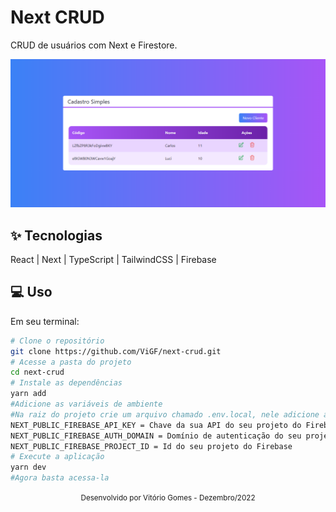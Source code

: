 # Next CRUD
CRUD de usuários com Next e Firestore.

![cover](public/images/home.png)

## ✨ Tecnologias
React | Next | TypeScript | TailwindCSS | Firebase

## 💻 Uso
Em seu terminal:
```bash
# Clone o repositório
git clone https://github.com/ViGF/next-crud.git
# Acesse a pasta do projeto
cd next-crud
# Instale as dependências
yarn add
#Adicione as variáveis de ambiente
#Na raiz do projeto crie um arquivo chamado .env.local, nele adicione as seguintes informações:
NEXT_PUBLIC_FIREBASE_API_KEY = Chave da sua API do seu projeto do Firebase
NEXT_PUBLIC_FIREBASE_AUTH_DOMAIN = Domínio de autenticação do seu projeto do Firebase
NEXT_PUBLIC_FIREBASE_PROJECT_ID = Id do seu projeto do Firebase
# Execute a aplicação
yarn dev
#Agora basta acessa-la
```

<div align="center">
  <small>Desenvolvido por Vitório Gomes - Dezembro/2022</small>
</div>